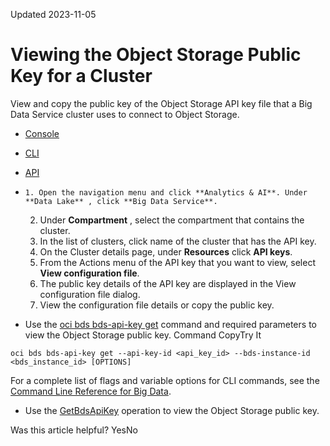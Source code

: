 Updated 2023-11-05
# Viewing the Object Storage Public Key for a Cluster
View and copy the public key of the Object Storage API key file that a Big Data Service cluster uses to connect to Object Storage.
  * [Console](https://docs.oracle.com/en-us/iaas/Content/bigdata/integrated-services-os-view-config.htm)
  * [CLI](https://docs.oracle.com/en-us/iaas/Content/bigdata/integrated-services-os-view-config.htm)
  * [API](https://docs.oracle.com/en-us/iaas/Content/bigdata/integrated-services-os-view-config.htm)


  *     1. Open the navigation menu and click **Analytics & AI**. Under **Data Lake** , click **Big Data Service**.
    2. Under **Compartment** , select the compartment that contains the cluster.
    3. In the list of clusters, click name of the cluster that has the API key.
    4. On the Cluster details page, under **Resources** click **API keys**.
    5. From the Actions menu of the API key that you want to view, select **View configuration file**.
    6. The public key details of the API key are displayed in the View configuration file dialog.
    7. View the configuration file details or copy the public key.
  * Use the [oci bds bds-api-key get](https://docs.oracle.com/iaas/tools/oci-cli/3.36.0/oci_cli_docs/cmdref/bds/bds-api-key/get.html) command and required parameters to view the Object Storage public key.
Command
CopyTry It
```
oci bds bds-api-key get --api-key-id <api_key_id> --bds-instance-id <bds_instance_id> [OPTIONS]
```

For a complete list of flags and variable options for CLI commands, see the [Command Line Reference for Big Data](https://docs.oracle.com/iaas/tools/oci-cli/latest/oci_cli_docs/cmdref/bds.html).
  * Use the [GetBdsApiKey](https://docs.oracle.com/iaas/api/#/en/bigdata/20190531/BdsMetastoreConfiguration/GetBdsApiKey) operation to view the Object Storage public key.


Was this article helpful?
YesNo

